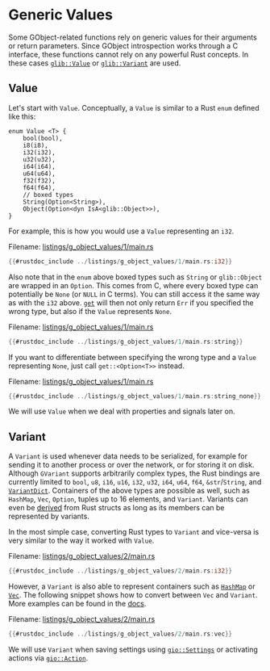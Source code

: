 # Generic Values

Some GObject-related functions rely on generic values for their arguments or return parameters.
Since GObject introspection works through a C interface, these functions cannot rely on any powerful Rust concepts.
In these cases [`glib::Value`](https://gtk-rs.org/gtk-rs-core/stable/latest/docs/glib/value/struct.Value.html) or [`glib::Variant`](https://gtk-rs.org/gtk-rs-core/stable/latest/docs/glib/variant/struct.Variant.html) are used.

## Value

Let's start with `Value`.
Conceptually, a `Value` is similar to a Rust `enum` defined like this:

```rust, no_run,noplayground
enum Value <T> {
    bool(bool),
    i8(i8),
    i32(i32),
    u32(u32),
    i64(i64),
    u64(u64),
    f32(f32),
    f64(f64),
    // boxed types
    String(Option<String>),
    Object(Option<dyn IsA<glib::Object>>),
}
```

For example, this is how you would use a `Value` representing an `i32`.

Filename: <a class=file-link href="https://github.com/gtk-rs/gtk4-rs/blob/main/book/listings/g_object_values/1/main.rs">listings/g_object_values/1/main.rs</a>

```rust
{{#rustdoc_include ../listings/g_object_values/1/main.rs:i32}}
```

Also note that in the `enum` above boxed types such as `String` or `glib::Object` are wrapped in an `Option`.
This comes from C, where every boxed type can potentially be `None` (or `NULL` in C terms).
You can still access it the same way as with the `i32` above.
[`get`](https://gtk-rs.org/gtk-rs-core/stable/latest/docs/glib/value/struct.Value.html#method.get) will then not only return `Err` if you specified the wrong type, but also if the `Value` represents `None`.

Filename: <a class=file-link href="https://github.com/gtk-rs/gtk4-rs/blob/main/book/listings/g_object_values/1/main.rs">listings/g_object_values/1/main.rs</a>

```rust
{{#rustdoc_include ../listings/g_object_values/1/main.rs:string}}
```

If you want to differentiate between specifying the wrong type and a `Value` representing `None`, just call `get::<Option<T>>` instead.

Filename: <a class=file-link href="https://github.com/gtk-rs/gtk4-rs/blob/main/book/listings/g_object_values/1/main.rs">listings/g_object_values/1/main.rs</a>

```rust
{{#rustdoc_include ../listings/g_object_values/1/main.rs:string_none}}
```

We will use `Value` when we deal with properties and signals later on.

## Variant

A `Variant` is used whenever data needs to be serialized, for example for sending it to another process or over the network, or for storing it on disk.
Although `GVariant` supports arbitrarily complex types, the Rust bindings are currently limited to `bool`, `u8`, `i16`, `u16`, `i32`, `u32`, `i64`, `u64`, `f64`, `&str`/`String`, and [`VariantDict`](https://gtk-rs.org/gtk-rs-core/stable/latest/docs/glib/struct.VariantDict.html).
Containers of the above types are possible as well, such as `HashMap`, `Vec`, `Option`, tuples up to 16 elements, and `Variant`.
Variants can even be [derived](https://gtk-rs.org/gtk-rs-core/stable/latest/docs/glib_macros/derive.Variant.html#) from Rust structs as long as its members can be represented by variants.

In the most simple case, converting Rust types to `Variant` and vice-versa is very similar to the way it worked with `Value`.

Filename: <a class=file-link href="https://github.com/gtk-rs/gtk4-rs/blob/main/book/listings/g_object_values/2/main.rs">listings/g_object_values/2/main.rs</a>

```rust
{{#rustdoc_include ../listings/g_object_values/2/main.rs:i32}}
```

However, a `Variant` is also able to represent containers such as [`HashMap`](https://doc.rust-lang.org/std/collections/struct.HashMap.html) or [`Vec`](https://doc.rust-lang.org/std/vec/struct.Vec.html).
The following snippet shows how to convert between `Vec` and `Variant`.
More examples can be found in the [docs](https://gtk-rs.org/gtk-rs-core/stable/latest/docs/glib/variant/index.html).

Filename: <a class=file-link href="https://github.com/gtk-rs/gtk4-rs/blob/main/book/listings/g_object_values/2/main.rs">listings/g_object_values/2/main.rs</a>

```rust
{{#rustdoc_include ../listings/g_object_values/2/main.rs:vec}}
```

We will use `Variant` when saving settings using [`gio::Settings`](https://gtk-rs.org/gtk-rs-core/stable/latest/docs/gio/struct.Settings.html) or activating actions via [`gio::Action`](https://gtk-rs.org/gtk-rs-core/stable/latest/docs/gio/struct.Action.html).
